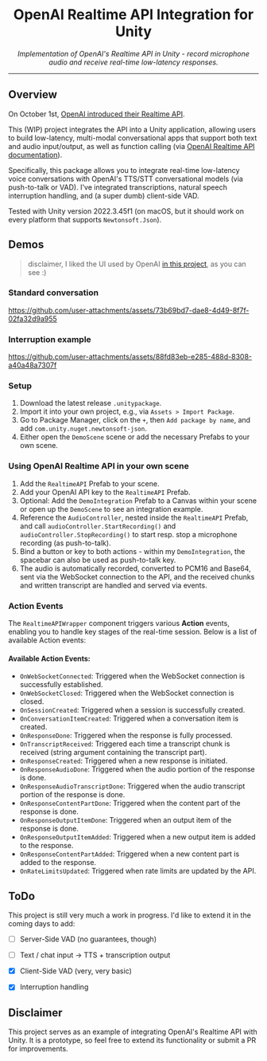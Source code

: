 <h1 align="center">OpenAI Realtime API Integration for Unity</h1>

<div align="center">
  <p><em>Implementation of OpenAI's Realtime API in Unity - record microphone audio and receive real-time low-latency responses.</em></p>
</div>

---

## Overview
On October 1st, [OpenAI introduced their Realtime API](https://openai.com/index/introducing-the-realtime-api/).


This (WIP) project integrates the API into a Unity application, allowing users to build low-latency, multi-modal conversational apps that support both text and audio input/output, as well as function calling (via [OpenAI Realtime API documentation](https://platform.openai.com/docs/guides/realtime)).

Specifically, this package allows you to integrate real-time low-latency voice conversations with OpenAI's TTS/STT conversational models (via push-to-talk or VAD).
I've integrated transcriptions, natural speech interruption handling, and (a super dumb) client-side VAD.

Tested with Unity version 2022.3.45f1 (on macOS, but it should work on every platform that supports `Newtonsoft.Json`).

## Demos
> disclaimer, I liked the UI used by OpenAI [in this project](https://github.com/openai/openai-realtime-console/tree/main), as you can see :) 
### Standard conversation
https://github.com/user-attachments/assets/73b69bd7-dae8-4d49-8f7f-02fa32d9a955

### Interruption example
https://github.com/user-attachments/assets/88fd83eb-e285-488d-8308-a40a48a7307f


### Setup
1. Download the latest release `.unitypackage`.
2. Import it into your own project, e.g., via `Assets > Import Package`.
3. Go to Package Manager, click on the `+`, then `Add package by name`, and add `com.unity.nuget.newtonsoft-json`.
4. Either open the `DemoScene` scene or add the necessary Prefabs to your own scene.

### Using OpenAI Realtime API in your own scene
1. Add the `RealtimeAPI` Prefab to your scene.
2. Add your OpenAI API key to the `RealtimeAPI` Prefab.
3. Optional: Add the `DemoIntegration` Prefab to a Canvas within your scene or open up the `DemoScene` to see an integration example.
4. Reference the `AudioController`, nested inside the `RealtimeAPI` Prefab, and call `audioController.StartRecording()` and `audioController.StopRecording()` to start resp. stop a microphone recording (as push-to-talk).
5. Bind a button or key to both actions - within my `DemoIntegration`, the spacebar can also be used as push-to-talk key.
6. The audio is automatically recorded, converted to PCM16 and Base64, sent via the WebSocket connection to the API, and the received chunks and written transcript are handled and served via events.

### Action Events
The `RealtimeAPIWrapper` component triggers various **Action** events, enabling you to handle key stages of the real-time session. Below is a list of available Action events:

#### Available Action Events:
- `OnWebSocketConnected`: Triggered when the WebSocket connection is successfully established.
- `OnWebSocketClosed`: Triggered when the WebSocket connection is closed.
- `OnSessionCreated`: Triggered when a session is successfully created.
- `OnConversationItemCreated`: Triggered when a conversation item is created.
- `OnResponseDone`: Triggered when the response is fully processed.
- `OnTranscriptReceived`: Triggered each time a transcript chunk is received (string argument containing the transcript part).
- `OnResponseCreated`: Triggered when a new response is initiated.
- `OnResponseAudioDone`: Triggered when the audio portion of the response is done.
- `OnResponseAudioTranscriptDone`: Triggered when the audio transcript portion of the response is done.
- `OnResponseContentPartDone`: Triggered when the content part of the response is done.
- `OnResponseOutputItemDone`: Triggered when an output item of the response is done.
- `OnResponseOutputItemAdded`: Triggered when a new output item is added to the response.
- `OnResponseContentPartAdded`: Triggered when a new content part is added to the response.
- `OnRateLimitsUpdated`: Triggered when rate limits are updated by the API.

## ToDo
This project is still very much a work in progress. I'd like to extend it in the coming days to add:

- [ ] Server-Side VAD (no guarantees, though)
- [ ] Text / chat input -> TTS + transcription output
- [x] Client-Side VAD (very, very basic)
- [x] Interruption handling


## Disclaimer
This project serves as an example of integrating OpenAI's Realtime API with Unity. It is a prototype, so feel free to extend its functionality or submit a PR for improvements.

